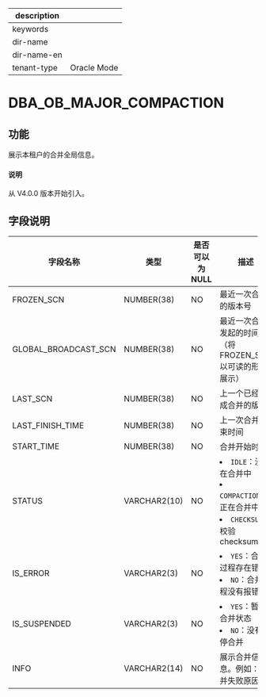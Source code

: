 |description||
|---|---|
|keywords||
|dir-name||
|dir-name-en||
|tenant-type|Oracle Mode|

# DBA_OB_MAJOR_COMPACTION

## 功能

展示本租户的合并全局信息。

<main id="notice" type='explain'>
  <h4>说明</h4>
  <p>从 V4.0.0 版本开始引入。</p>
</main>

## 字段说明

|           字段名称           |      类型      | 是否可以为 NULL |        描述         |
|--------------------------|--------------|------------|---------------------------------------------|
| FROZEN_SCN           | NUMBER(38)   | NO         | 最近一次合并的版本号           |
| GLOBAL_BROADCAST_SCN | NUMBER(38)   | NO         | 最近一次合并发起的时间（将 FROZEN_SCN 以可读的形式展示）         |
| LAST_SCN             | NUMBER(38)   | NO         | 上一个已经完成合并的版本      |
| LAST_FINISH_TIME         | NUMBER(38)   | NO         | 上一次合并结束时间         |
| START_TIME               | NUMBER(38)   | NO         | 合并开始时间            |
| STATUS                   | VARCHAR2(10) | NO         | <li> `IDLE`：没有在合并中   <li> `COMPACTION`：正在合并中   <li> `CHECKSUM`：校验checksum    |
| IS_ERROR                 | VARCHAR2(3)  | NO         | <li> `YES`：合并过程存在错误   <li> `NO`：合并过程没有报错                                                                   |
| IS_SUSPENDED             | VARCHAR2(3)  | NO         | <li> `YES`：暂停合并状态   <li> `NO`：没有暂停合并                                                                       |
| INFO                     | VARCHAR2(14) | NO         | 展示合并信息。例如：合并失败原因  |
